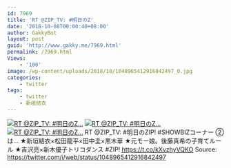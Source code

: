 ```yaml
---
id: 7969
title: 'RT @ZIP_TV: #明日のZ'
date: '2018-10-08T00:00:40+08:00'
author: GakkyBot
layout: post
guid: 'http://www.gakky.me/7969.html'
permalink: /7969.html
Views:
    - '100'
image: /wp-content/uploads/2018/10/1048965412916842497_0.jpg
categories:
    - twitter
tags:
    - twitter
    - 新垣结衣
---
```


[![RT @ZIP_TV: #明日のZ...](http://www.yui-aragaki.org/wp-content/uploads/2018/10/1048965412916842497_0.jpg)](http://www.yui-aragaki.org/wp-content/uploads/2018/10/1048965412916842497_0.jpg)
[![RT @ZIP_TV: #明日のZ...](http://www.yui-aragaki.org/wp-content/uploads/2018/10/1048965412916842497_1.jpg)](http://www.yui-aragaki.org/wp-content/uploads/2018/10/1048965412916842497_1.jpg)
[![RT @ZIP_TV: #明日のZ...](http://www.yui-aragaki.org/wp-content/uploads/2018/10/1048965412916842497_2.jpg)](http://www.yui-aragaki.org/wp-content/uploads/2018/10/1048965412916842497_2.jpg)
RT @ZIP\_TV: #明日のZIP! #SHOWBIZコーナー ②は…
★新垣結衣×松田龍平×田中圭×黒木華
★元モー娘。後藤真希の子育てルール
★吉沢亮×新木優子トリコダンス
\#ZIP! https://t.co/kXvzhyVQKO
Source: <https://twitter.com/i/web/status/1048965412916842497>
